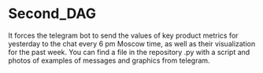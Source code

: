 # Second_DAG
It forces the telegram bot to send the values of key product metrics for yesterday to the chat every 6 pm Moscow time, as well as their visualization for the past week. You can find a file in the repository .py with a script and photos of examples of messages and graphics from telegram.
